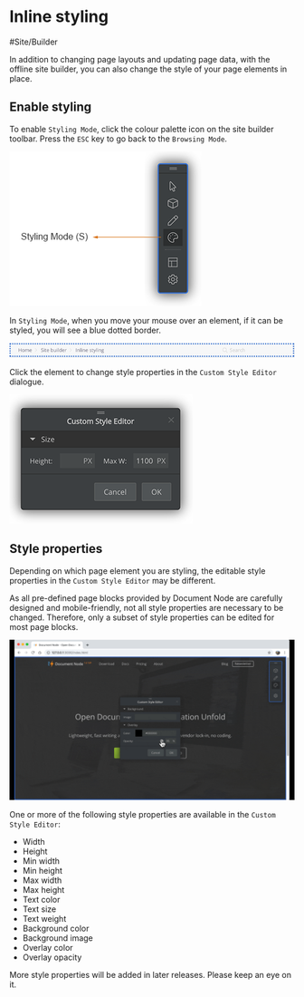 # Inline styling

#Site/Builder 

In addition to changing page layouts and updating page data, with the offline site builder, you can also change the style of your page elements in place.

## Enable styling

To enable `Styling Mode`, click the colour palette icon on the site builder toolbar. Press the `ESC` key to go back to the `Browsing Mode`.

![screenshot-sitebuilder-toolbar-styling](screenshot-sitebuilder-toolbar-styling.png)

In `Styling Mode`, when you move your mouse over an element, if it can be styled, you will see a blue dotted border.

![screen-sitebuilder-stylable-element](screen-sitebuilder-stylable-element.png)

Click the element to change style properties in the `Custom Style Editor` dialogue.

![screen-sitebuilder-custom-style-editor](screen-sitebuilder-custom-style-editor.png)

## Style properties

Depending on which page element you are styling, the editable style properties in the `Custom Style Editor` may be different.

As all pre-defined page blocks provided by Document Node are carefully designed and mobile-friendly, not all style properties are necessary to be changed. Therefore, only a subset of style properties can be edited for most page blocks.

![screencast-sitebuilder-change-background](screencast-sitebuilder-change-background.gif)

One or more of the following style properties are available in the `Custom Style Editor`:

* Width
* Height
* Min width
* Min height
* Max width
* Max height
* Text color
* Text size
* Text weight
* Background color
* Background image
* Overlay color
* Overlay opacity

More style properties will be added in later releases. Please keep an eye on it.
